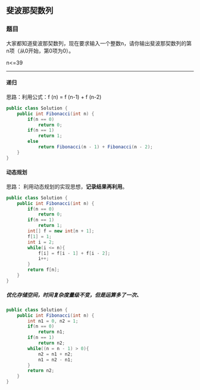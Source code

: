 ## 斐波那契数列

### 题目

大家都知道斐波那契数列，现在要求输入一个整数n，请你输出斐波那契数列的第n项（从0开始，第0项为0）。

n<=39

--------------

#### 递归

思路：利用公式：f (n) = f (n-1) + f (n-2)

``` java
public class Solution {
    public int Fibonacci(int n) {
        if(n == 0)
            return 0;
        if(n == 1)
            return 1;
        else
            return Fibonacci(n - 1) + Fibonacci(n - 2);
    }
}
```

#### 动态规划

思路： 利用动态规划的实现思想，**记录结果再利用**。

``` java
public class Solution {
    public int Fibonacci(int n) {
        if(n == 0)
            return 0;
        if(n == 1)
            return 1;
        int[] f = new int[n + 1];
        f[1] = 1;
        int i = 2;
        while(i <= n){
            f[i] = f[i - 1] + f[i - 2];
            i++;
        }
        return f[n];
    }
}
```
##### 优化存储空间，时间复杂度量级不变，但是运算多了一次、

``` java
public class Solution {
    public int Fibonacci(int n) {
        int n1 = 0, n2 = 1;
        if(n == 0)
            return n1;
        if(n == 1)
            return n2;
        while((n = n - 1) > 0){
            n2 = n1 + n2;
            n1 = n2 - n1;
        }
        return n2;
    }
}
```





